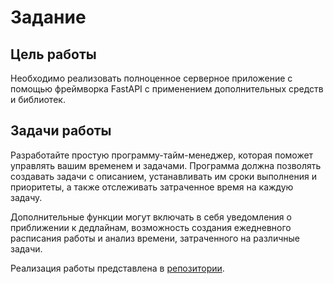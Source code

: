 # Задание

## Цель работы
Необходимо реализовать полноценное серверное приложение 
с помощью фреймворка FastAPI с применением дополнительных 
средств и библиотек.

## Задачи работы
Разработайте простую программу-тайм-менеджер, которая поможет управлять 
вашим временем и задачами. Программа должна позволять создавать задачи 
с описанием, устанавливать им сроки выполнения и приоритеты, а 
также отслеживать затраченное время на каждую задачу.

Дополнительные функции могут включать в себя уведомления о приближении 
к дедлайнам, возможность создания ежедневного расписания работы и 
анализ времени, затраченного на различные задачи.

Реализация работы представлена в [репозитории](https://github.com/tommmatojuice/ITMO_ICT_WebDevelopment_tools_2023-2024/tree/laba_1).
